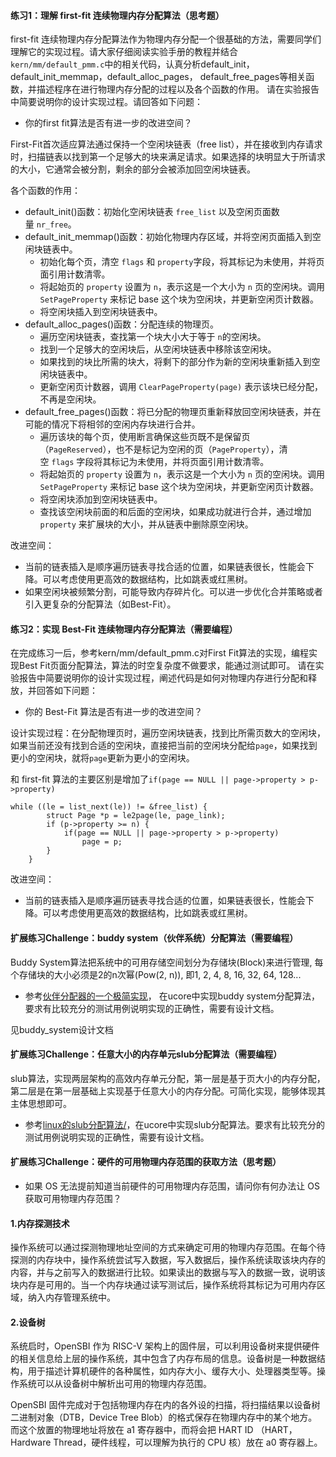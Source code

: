 #### 练习1：理解 first-fit 连续物理内存分配算法（思考题）
first-fit 连续物理内存分配算法作为物理内存分配一个很基础的方法，需要同学们理解它的实现过程。请大家仔细阅读实验手册的教程并结合`kern/mm/default_pmm.c`中的相关代码，认真分析default_init，default_init_memmap，default_alloc_pages， default_free_pages等相关函数，并描述程序在进行物理内存分配的过程以及各个函数的作用。 请在实验报告中简要说明你的设计实现过程。请回答如下问题：

- 你的first fit算法是否有进一步的改进空间？

First-Fit首次适应算法通过保持一个空闲块链表（free list），并在接收到内存请求时，扫描链表以找到第一个足够大的块来满足请求。如果选择的块明显大于所请求的大小，它通常会被分割，剩余的部分会被添加回空闲块链表。

各个函数的作用：
- default_init()函数：初始化空闲块链表 `free_list` 以及空闲页面数量 `nr_free`。
- default_init_memmap()函数：初始化物理内存区域，并将空闲页面插入到空闲块链表中。
	- 初始化每个页，清空 `flags` 和 `property`字段，将其标记为未使用，并将页面引用计数清零。
	- 将起始页的 `property` 设置为 `n`，表示这是一个大小为 `n` 页的空闲块。调用 `SetPageProperty` 来标记 base 这个块为空闲块，并更新空闲页计数器。
	- 将空闲块插入到空闲块链表中。
- default_alloc_pages()函数：分配连续的物理页。
	- 遍历空闲块链表，查找第一个块大小大于等于 `n`的空闲块。
	- 找到一个足够大的空闲块后，从空闲块链表中移除该空闲块。
	- 如果找到的块比所需的块大，将剩下的部分作为新的空闲块重新插入到空闲块链表中。
	- 更新空闲页计数器，调用 `ClearPageProperty(page)` 表示该块已经分配，不再是空闲块。
- default_free_pages()函数：将已分配的物理页重新释放回空闲块链表，并在可能的情况下将相邻的空闲内存块进行合并。
	- 遍历该块的每个页，使用断言确保这些页既不是保留页（`PageReserved`），也不是标记为空闲的页（`PageProperty`），清空 `flags` 字段将其标记为未使用，并将页面引用计数清零。
	- 将起始页的 `property` 设置为 `n`，表示这是一个大小为 `n` 页的空闲块。调用 `SetPageProperty` 来标记 base 这个块为空闲块，并更新空闲页计数器。
	- 将空闲块添加到空闲块链表中。
	- 查找该空闲块前面的和后面的空闲块，如果成功就进行合并，通过增加 `property` 来扩展块的大小，并从链表中删除原空闲块。

改进空间：
- 当前的链表插入是顺序遍历链表寻找合适的位置，如果链表很长，性能会下降。可以考虑使用更高效的数据结构，比如跳表或红黑树。
- 如果空闲块被频繁分割，可能导致内存碎片化。可以进一步优化合并策略或者引入更复杂的分配算法（如Best-Fit）。
#### 练习2：实现 Best-Fit 连续物理内存分配算法（需要编程）
在完成练习一后，参考kern/mm/default_pmm.c对First Fit算法的实现，编程实现Best Fit页面分配算法，算法的时空复杂度不做要求，能通过测试即可。 请在实验报告中简要说明你的设计实现过程，阐述代码是如何对物理内存进行分配和释放，并回答如下问题：

- 你的 Best-Fit 算法是否有进一步的改进空间？

设计实现过程：在分配物理页时，遍历空闲块链表，找到比所需页数大的空闲块，如果当前还没有找到合适的空闲块，直接把当前的空闲块分配给`page`，如果找到更小的空闲块，就将`page`更新为更小的空闲块。

和 first-fit 算法的主要区别是增加了`if(page == NULL || page->property > p->property)`
```
while ((le = list_next(le)) != &free_list) {
        struct Page *p = le2page(le, page_link);
        if (p->property >= n) {
            if(page == NULL || page->property > p->property)
                page = p;
        }
    }
```
改进空间：
- 当前的链表插入是顺序遍历链表寻找合适的位置，如果链表很长，性能会下降。可以考虑使用更高效的数据结构，比如跳表或红黑树。
#### 扩展练习Challenge：buddy system（伙伴系统）分配算法（需要编程）
Buddy System算法把系统中的可用存储空间划分为存储块(Block)来进行管理, 每个存储块的大小必须是2的n次幂(Pow(2, n)), 即1, 2, 4, 8, 16, 32, 64, 128...

- 参考[伙伴分配器的一个极简实现](http://coolshell.cn/articles/10427.html)， 在ucore中实现buddy system分配算法，要求有比较充分的测试用例说明实现的正确性，需要有设计文档。

见buddy_system设计文档
#### 扩展练习Challenge：任意大小的内存单元slub分配算法（需要编程）
slub算法，实现两层架构的高效内存单元分配，第一层是基于页大小的内存分配，第二层是在第一层基础上实现基于任意大小的内存分配。可简化实现，能够体现其主体思想即可。
- 参考[linux的slub分配算法/](https://github.com/torvalds/linux/blob/master/mm/slub.c)，在ucore中实现slub分配算法。要求有比较充分的测试用例说明实现的正确性，需要有设计文档。

#### 扩展练习Challenge：硬件的可用物理内存范围的获取方法（思考题）
- 如果 OS 无法提前知道当前硬件的可用物理内存范围，请问你有何办法让 OS 获取可用物理内存范围？
#### 1.内存探测技术
操作系统可以通过探测物理地址空间的方式来确定可用的物理内存范围。在每个待探测的内存块中，操作系统尝试写入数据，写入数据后，操作系统读取该块内存的内容，并与之前写入的数据进行比较。如果读出的数据与写入的数据一致，说明该块内存是可用的。当一个内存块通过读写测试后，操作系统将其标记为可用内存区域，纳入内存管理系统中。
#### 2.设备树
系统启时，OpenSBI 作为 RISC-V 架构上的固件层，可以利用设备树来提供硬件的相关信息给上层的操作系统，其中包含了内存布局的信息。设备树是一种数据结构，用于描述计算机硬件的各种属性，如内存大小、缓存大小、处理器类型等。操作系统可以从设备树中解析出可用的物理内存范围。

OpenSBI 固件完成对于包括物理内存在内的各外设的扫描，将扫描结果以设备树二进制对象（DTB，Device Tree Blob）的格式保存在物理内存中的某个地方。而这个放置的物理地址将放在 a1 寄存器中，而将会把 HART ID （HART，Hardware Thread，硬件线程，可以理解为执行的 CPU 核）放在 a0 寄存器上。



